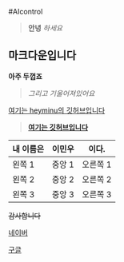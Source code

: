 #AIcontrol

> __안녕__ _하세요_



## **마크다운입니다**



__아주 두껍죠__ 

>_그리고 기울어져있어요_



[여기는 heyminu의 깃허브입니다](https://github.com/heyminu/AIcontrol/)



>[__여기는 깃허브입니다__](https://github.com/)





|내 이름은| 이민우| 이다. |
|---|---|---|
|왼쪽 1|중앙 1|오른쪽 1|
|왼쪽 2|중앙 2 |오른쪽 2|
|왼쪽 3|중앙 3|오른쪽 3|


~~감사합니다~~

[네이버](htttps://naver.co.kr)


[구글](https://www.google.co.kr)
